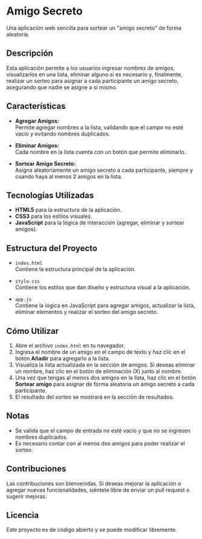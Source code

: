 # Amigo Secreto

Una aplicación web sencilla para sortear un "amigo secreto" de forma aleatoria.

## Descripción

Esta aplicación permite a los usuarios ingresar nombres de amigos, visualizarlos en una lista, eliminar alguno si es necesario y, finalmente, realizar un sorteo para asignar a cada participante un amigo secreto, asegurando que nadie se asigne a sí mismo.

## Características

- **Agregar Amigos:**  
  Permite agregar nombres a la lista, validando que el campo no esté vacío y evitando nombres duplicados.

- **Eliminar Amigos:**  
  Cada nombre en la lista cuenta con un botón que permite eliminarlo.

- **Sortear Amigo Secreto:**  
  Asigna aleatoriamente un amigo secreto a cada participante, siempre y cuando haya al menos 2 amigos en la lista.

## Tecnologías Utilizadas

- **HTML5** para la estructura de la aplicación.
- **CSS3** para los estilos visuales.
- **JavaScript** para la lógica de interacción (agregar, eliminar y sortear amigos).

## Estructura del Proyecto

- `index.html`  
  Contiene la estructura principal de la aplicación.

- `style.css`  
  Contiene los estilos que dan diseño y estructura visual a la aplicación.

- `app.js`  
  Contiene la lógica en JavaScript para agregar amigos, actualizar la lista, eliminar elementos y realizar el sorteo del amigo secreto.

## Cómo Utilizar

1. Abre el archivo `index.html` en tu navegador.
2. Ingresa el nombre de un amigo en el campo de texto y haz clic en el botón **Añadir** para agregarlo a la lista.
3. Visualiza la lista actualizada en la sección de amigos. Si deseas eliminar un nombre, haz clic en el botón de eliminación (X) junto al nombre.
4. Una vez que tengas al menos dos amigos en la lista, haz clic en el botón **Sortear amigo** para asignar de forma aleatoria un amigo secreto a cada participante.
5. El resultado del sorteo se mostrará en la sección de resultados.

## Notas

- Se valida que el campo de entrada no esté vacío y que no se ingresen nombres duplicados.
- Es necesario contar con al menos dos amigos para poder realizar el sorteo.

## Contribuciones

Las contribuciones son bienvenidas. Si deseas mejorar la aplicación o agregar nuevas funcionalidades, siéntete libre de enviar un pull request o sugerir mejoras.

## Licencia

Este proyecto es de código abierto y se puede modificar libremente.

